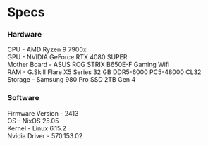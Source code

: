 # Specs

### Hardware
CPU - AMD Ryzen 9 7900x  
GPU - NVIDIA GeForce RTX 4080 SUPER  
Mother Board - ASUS ROG STRIX B650E-F Gaming Wifi  
RAM - G.Skill Flare X5 Series 32 GB DDR5-6000 PC5-48000 CL32  
Storage - Samsung 980 Pro SSD 2TB Gen 4  

### Software
Firmware Version - 2413  
OS - NixOS 25.05  
Kernel - Linux 6.15.2  
Nvidia Driver - 570.153.02  

